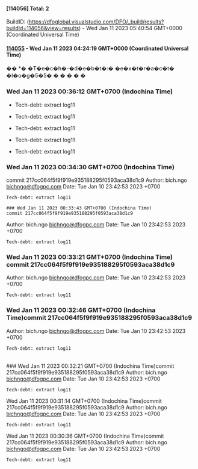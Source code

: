 
 #### [114056] Total: 2 
 BuildID: (https://dfoglobal.visualstudio.com/DFO/_build/results?buildId=114056&view=results) - Wed Jan 11 2023 05:40:54 GMT+0000 (Coordinated Universal Time) 
  
 #### [114055](https://dfoglobal.visualstudio.com/DFO/_build/results?buildId=114055&view=results) - Wed Jan 11 2023 04:24:19 GMT+0000 (Coordinated Universal Time) 

��
 *� �T�e�c�h�-�d�e�b�t�:� �e�x�t�r�a�c�t� �l�o�g�5�5�
�
� �
�
�



 ### Wed Jan 11 2023 00:36:12 GMT+0700 (Indochina Time) 
* Tech-debt: extract log11

* Tech-debt: extract log11

* Tech-debt: extract log11

* Tech-debt: extract log11

* Tech-debt: extract log11


 ### Wed Jan 11 2023 00:34:30 GMT+0700 (Indochina Time) 
commit 217cc064f5f9f919e935188295f0593aca38d1c9
Author: bich.ngo <bichngo@dfogpc.com>
Date:   Tue Jan 10 23:42:53 2023 +0700

    Tech-debt: extract log11

    ### Wed Jan 11 2023 00:33:43 GMT+0700 (Indochina Time) 
    commit 217cc064f5f9f919e935188295f0593aca38d1c9
Author: bich.ngo <bichngo@dfogpc.com>
Date:   Tue Jan 10 23:42:53 2023 +0700

    Tech-debt: extract log11
### Wed Jan 11 2023 00:33:21 GMT+0700 (Indochina Time) <br>commit 217cc064f5f9f919e935188295f0593aca38d1c9
Author: bich.ngo <bichngo@dfogpc.com>
Date:   Tue Jan 10 23:42:53 2023 +0700

    Tech-debt: extract log11
### Wed Jan 11 2023 00:32:46 GMT+0700 (Indochina Time)commit 217cc064f5f9f919e935188295f0593aca38d1c9
Author: bich.ngo <bichngo@dfogpc.com>
Date:   Tue Jan 10 23:42:53 2023 +0700

    Tech-debt: extract log11
<br> ### Wed Jan 11 2023 00:32:21 GMT+0700 (Indochina Time)commit 217cc064f5f9f919e935188295f0593aca38d1c9
Author: bich.ngo <bichngo@dfogpc.com>
Date:   Tue Jan 10 23:42:53 2023 +0700

    Tech-debt: extract log11
Wed Jan 11 2023 00:31:14 GMT+0700 (Indochina Time)commit 217cc064f5f9f919e935188295f0593aca38d1c9
Author: bich.ngo <bichngo@dfogpc.com>
Date:   Tue Jan 10 23:42:53 2023 +0700

    Tech-debt: extract log11
Wed Jan 11 2023 00:30:36 GMT+0700 (Indochina Time)commit 217cc064f5f9f919e935188295f0593aca38d1c9
Author: bich.ngo <bichngo@dfogpc.com>
Date:   Tue Jan 10 23:42:53 2023 +0700

    Tech-debt: extract log11





